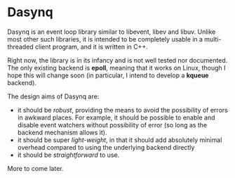 # Dasynq

Dasynq is an event loop library similar to libevent, libev and libuv. Unlike most other such libraries,
it is intended to be completely usable in a multi-threaded client program, and it is written in C++.

Right now, the library is in its infancy and is not well tested nor documented. The only existing
backend is **epoll**, meaning that it works on Linux, though I hope this will change soon (in
particular, I intend to develop a **kqueue** backend).

The design aims of Dasynq are:
- it should be *robust*, providing the means to avoid the possibility of errors in awkward places. For
  example, it should be possible to enable and disable event watchers without possibility of error (so
  long as the backend mechanism allows it).
- it should be super *light-weight*, in that it should add absolutely minimal overhead compared to
  using the underlying backend directly
- it should be *straightforward* to use.

More to come later.
